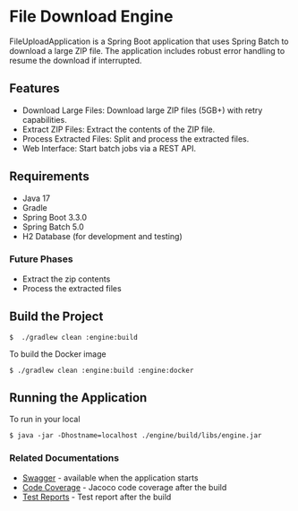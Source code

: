 # File Download Engine
FileUploadApplication is a Spring Boot application that uses Spring Batch to download a large ZIP file. The application includes robust error handling to resume the download if interrupted.

## Features
- Download Large Files: Download large ZIP files (5GB+) with retry capabilities.
- Extract ZIP Files: Extract the contents of the ZIP file.
- Process Extracted Files: Split and process the extracted files.
- Web Interface: Start batch jobs via a REST API.

## Requirements
- Java 17
- Gradle
- Spring Boot 3.3.0
- Spring Batch 5.0
- H2 Database (for development and testing)

### Future Phases
- Extract the zip contents
- Process the extracted files


## Build the Project
```
$  ./gradlew clean :engine:build 
```
To build the Docker image
```
$ ./gradlew clean :engine:build :engine:docker 
```

## Running the Application
To run in your local
```
$ java -jar -Dhostname=localhost ./engine/build/libs/engine.jar
```

### Related Documentations

* [Swagger](http://localhost:8082/localhost/sample/swagger-ui.html) - available when the application starts
* [Code Coverage](./engine/build/reports/jacoco/test/html/index.html) - Jacoco code coverage after the build
* [Test Reports](./engine/build/reports/tests/test/index.html) - Test report after the build


